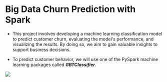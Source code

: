 # Big Data Churn Prediction with Spark

+ This project involves developing a machine learning classification model to predict customer churn, evaluating the model's performance, and visualizing the results. By doing so, we aim to gain valuable insights to support business decisions.

+ To predict customer behavior, we will use one of the PySpark machine learning packages called **_GBTClassifier_**.

<img src= 'https://www.cleartouch.in/wp-content/uploads/2022/11/Customer-Churn.png'>
